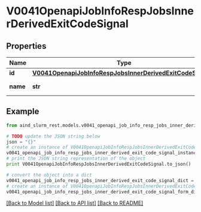 # V0041OpenapiJobInfoRespJobsInnerDerivedExitCodeSignal


## Properties

Name | Type | Description | Notes
------------ | ------------- | ------------- | -------------
**id** | [**V0041OpenapiJobInfoRespJobsInnerDerivedExitCodeSignalId**](V0041OpenapiJobInfoRespJobsInnerDerivedExitCodeSignalId.md) |  | [optional] 
**name** | **str** | Signal sent to process | [optional] 

## Example

```python
from aind_slurm_rest.models.v0041_openapi_job_info_resp_jobs_inner_derived_exit_code_signal import V0041OpenapiJobInfoRespJobsInnerDerivedExitCodeSignal

# TODO update the JSON string below
json = "{}"
# create an instance of V0041OpenapiJobInfoRespJobsInnerDerivedExitCodeSignal from a JSON string
v0041_openapi_job_info_resp_jobs_inner_derived_exit_code_signal_instance = V0041OpenapiJobInfoRespJobsInnerDerivedExitCodeSignal.from_json(json)
# print the JSON string representation of the object
print V0041OpenapiJobInfoRespJobsInnerDerivedExitCodeSignal.to_json()

# convert the object into a dict
v0041_openapi_job_info_resp_jobs_inner_derived_exit_code_signal_dict = v0041_openapi_job_info_resp_jobs_inner_derived_exit_code_signal_instance.to_dict()
# create an instance of V0041OpenapiJobInfoRespJobsInnerDerivedExitCodeSignal from a dict
v0041_openapi_job_info_resp_jobs_inner_derived_exit_code_signal_form_dict = v0041_openapi_job_info_resp_jobs_inner_derived_exit_code_signal.from_dict(v0041_openapi_job_info_resp_jobs_inner_derived_exit_code_signal_dict)
```
[[Back to Model list]](../README.md#documentation-for-models) [[Back to API list]](../README.md#documentation-for-api-endpoints) [[Back to README]](../README.md)


